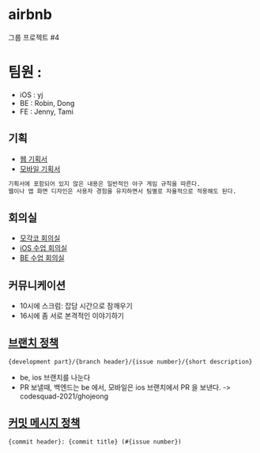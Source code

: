 # airbnb
그룹 프로젝트 #4

# 팀원 :
  - iOS : yj
  - BE : Robin, Dong	
  - FE : Jenny, Tami
 
## 기획

- [웹 기획서]()
- [모바일 기획서]()


```txt
기획서에 포함되어 있지 않은 내용은 일반적인 야구 게임 규칙을 따른다.
웹이나 앱 화면 디자인은 사용자 경험을 유지하면서 팀별로 자율적으로 적용해도 된다.
```

## 회의실

- [모각코 회의실](https://zoom.us/j/7382123035?pwd=NG1TMjd5MFRPdWhwT21XUG03a0ZOQT09)
- [iOS 수업 회의실](https://zoom.us/j/6239506083?pwd=YjZ4OUQxclhRWmZwdGZQdDdWamFWQT09)
- [BE 수업 회의실](https://zoom.us/j/5996704860?pwd=NmxDSGJnaEl5YnB3Ky9RR09LNnlEQT09)

## 커뮤니케이션

- 10시에 스크럼: 잡담 시간으로 잠깨우기
- 16시에 좀 서로 본격적인 이야기하기


## [브랜치 정책](https://github.com/ghojeong/baseball/wiki/%EB%B8%8C%EB%9E%9C%EC%B9%98-%EC%A0%95%EC%B1%85)

`{development part}/{branch header}/{issue number}/{short description}`

- be, ios 브랜치를 나눈다
- PR 보낼때, 백엔드는 be 에서, 모바일은 ios 브랜치에서 PR 을 보낸다. -> codesquad-2021/ghojeong

## [커밋 메시지 정책](https://github.com/ghojeong/baseball/wiki/%EC%BB%A4%EB%B0%8B-%EB%A9%94%EC%8B%9C%EC%A7%80-%EC%A0%95%EC%B1%85)

`{commit header}: {commit title} (#{issue number})`

